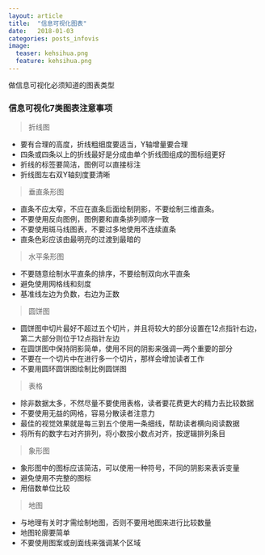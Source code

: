```yaml
---
layout: article
title:  "信息可视化图表"
date:   2018-01-03
categories: posts_infovis
image:
  teaser: kehsihua.png
  feature: kehsihua.png
---
```

做信息可视化必须知道的图表类型

### 信息可视化7类图表注意事项

>  折线图
* 要有合理的高度，折线粗细度要适当，Y轴增量要合理
* 四条或四条以上的折线最好是分成由单个折线图组成的图标组更好
* 折线的标签要简洁，图例可以直接标注
* 折线图左右双Y轴刻度要清晰

> 垂直条形图
* 直条不应太窄，不应在直条后面绘制阴影，不要绘制三维直条。
* 不要使用反向图例，图例要和直条排列顺序一致
* 不要使用斑马线图表，不要过多地使用不连续直条
* 直条色彩应该由最明亮的过渡到最暗的

> 水平条形图
* 不要随意绘制水平直条的排序，不要绘制双向水平直条
* 避免使用网格线和刻度
* 基准线左边为负数，右边为正数

> 圆饼图
* 圆饼图中切片最好不超过五个切片，并且将较大的部分设置在12点指针右边，第二大部分则位于12点指针左边
* 在圆饼图中保持阴影简单，使用不同的阴影来强调一两个重要的部分
* 不要在一个切片中在进行多一个切片，那样会增加读者工作
* 不要用圆环圆饼图绘制比例圆饼图

> 表格
* 除非数据太多，不然尽量不要使用表格，读者要花费更大的精力去比较数据
* 不要使用无益的网格，容易分散读者注意力
* 最佳的视觉效果就是每三到五个使用一条细线，帮助读者横向阅读数据
* 将所有的数字右对齐排列，将小数按小数点对齐，按逻辑排列条目

> 象形图
* 象形图中的图标应该简洁，可以使用一种符号，不同的阴影来表诉变量
* 避免使用不完整的图标
* 用倍数单位比较

> 地图
* 与地理有关时才需绘制地图，否则不要用地图来进行比较数量
* 地图轮廓要简单
* 不要使用图案或剖面线来强调某个区域